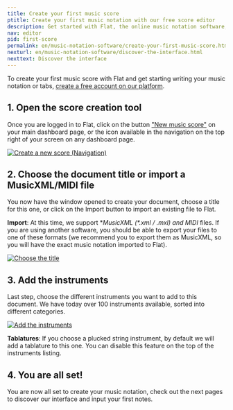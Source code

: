 ```yaml
---
title: Create your first music score
ptitle: Create your first music notation with our free score editor
description: Get started with Flat, the online music notation software, learn how to create your first sheet music on the platform.
nav: editor
pid: first-score
permalink: en/music-notation-software/create-your-first-music-score.html
nexturl: en/music-notation-software/discover-the-interface.html
nexttext: Discover the interface
---
```


To create your first music score with Flat and get starting writing your music notation or tabs, [create a free account on our platform](https://flat.io).

## 1. Open the score creation tool

Once you are logged in to Flat, click on the button ["New music score"](https://flat.io/score?m=newscore) on your main dashboard page, or the icon available in the navigation on the top right of your screen on any dashboard page.

[![Create a new score (Navigation)](/help/assets/img/editor/create-score-nav.png)](https://flat.io/score?m=newscore)

## 2. Choose the document title or import a MusicXML/MIDI file

You now have the window opened to create your document, choose a title for this one, or click on the Import button to import an existing file to Flat.

**Import**: At this time, we support **MusicXML (*.xml / *.mxl) and MIDI** files. If you are using another software, you should be able to export your files to one of these formats (we recommend you to export them as MusicXML, so you will have the exact music notation imported to Flat).

[![Choose the title](/help/assets/img/editor/create-score-title.png)](https://flat.io/score?m=newscore)

## 3. Add the instruments

Last step, choose the different instruments you want to add to this document. We have today over 100 instruments available, sorted into different categories. 

[![Add the instruments](/help/assets/img/editor/create-score-instruments.png)](https://flat.io/score?m=newscore)

**Tablatures**: If you choose a plucked string instrument, by default we will add a tablature to this one. You can disable this feature on the top of the instruments listing.

## 4. You are all set!

You are now all set to create your music notation, check out the next pages to discover our interface and input your first notes.